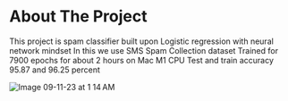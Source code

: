 # About The Project
This project is spam classifier built upon Logistic regression with neural network mindset 
In this we use SMS Spam Collection dataset
Trained for 7900 epochs for about 2 hours on Mac M1 CPU
Test and train accuracy 95.87 and 96.25 percent


![Image 09-11-23 at 1 14 AM](https://github.com/Veeransh14/Transformer-From-Scratch/assets/144169682/7a2f95e3-82c7-4aeb-ab0c-ae4d8f01a53f)
